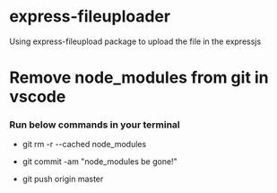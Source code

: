 # express-fileuploader
Using express-fileupload package to upload the file in the expressjs




# Remove node_modules from git in vscode
### Run below commands in your terminal

- git rm -r --cached node_modules

- git commit -am "node_modules be gone!"

- git push origin master
